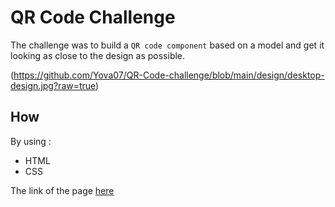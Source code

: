 # QR Code Challenge

The challenge was to build a ```QR code component``` based on a model and get it looking as close to the design as possible.

(https://github.com/Yova07/QR-Code-challenge/blob/main/design/desktop-design.jpg?raw=true)

## How

By using : 

- HTML
- CSS

The link of the page [here](https://yova07.github.io/QR-Code-challenge/)
